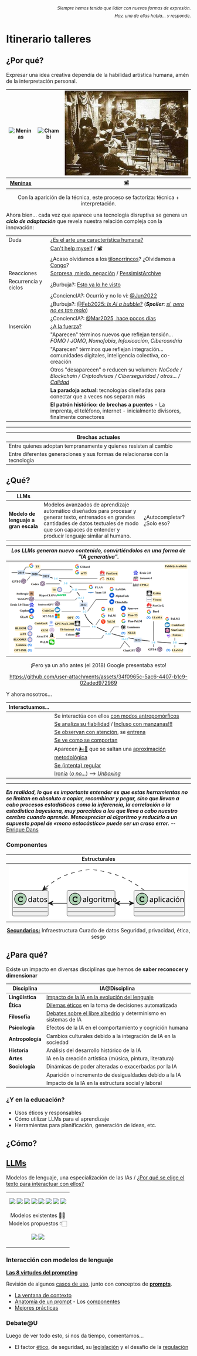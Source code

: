 <div align=right><sub><i>Siempre hemos tenido que lidiar con nuevas formas de expresión.<br>Hoy, una de ellas habla... y responde.</i></sub></div>

# Itinerario talleres

## ¿Por qué?

Expresar una idea creativa dependía de la habilidad artística humana, amén de la interpretación personal.

<div align=center>

|![Meninas](https://teoriadelarte.com/wp-content/uploads/2023/12/Las-Meninas-Velazquez.jpg)|![Chambi](https://www.tvperu.gob.pe/sites/default/files/web/2023/u-78/martin_chambi_ofrenda_a_la_tierra_lauramarca_1925_-_1935_ocongate_quispicanchi_cusco.jpg)|![](/documentos/imagenes/hnosLumiere.png)|
|:-:|-|:-:|
|[**Meninas**](/documentos/meninas.md)||[📽️](https://www.youtube.com/watch?v=xxLGDF_121U)|

Con la aparición de la técnica, este proceso se factoriza: técnica + interpretación.

</div>

Ahora bien... cada vez que aparece una tecnología disruptiva se genera un ***ciclo de adaptación*** que revela nuestra relación compleja con la innovación:

<div align=center>

|||
|-|-|
|Duda|[¿Es el arte una característica humana?](/documentos/arteEsSoloHumano.md)|
||[Can't help myself](https://historia-arte.com/obras/can-t-help-myself) / [📽️](https://www.youtube.com/watch?v=4ooVr6RZ_nw)
||¿Acaso olvidamos a los [tilonorrincos](https://blogger.googleusercontent.com/img/b/R29vZ2xl/AVvXsEhffoLDSok69PNN3NxG4a3kl9eS41_pHkBcBBYRw3sY0YJz2g5a72BUUTyX9dY5LiP9AgMeAtv785KUTtwq5Fm1JbfnNpGEpF0Y1egBAQL810Z58WV0gB7-2YPuMS_VlW-b8VeXk_h0Zua1/s640/enramada.jpg)? ¿Olvidamos a [Congo](https://www.elpulgardelpanda.com/congo-y-el-expresionismo-abstracto/)?
|Reacciones|[Sorpresa, miedo, negación](https://docs.google.com/presentation/d/1UscAlHfjGgg4pPzz_p0V1eX18R74DRlvTtMXsbLVtI0/edit?usp=sharing) / [PessimistArchive](https://pessimistsarchive.org/)
|Recurrencia y ciclos|¿Burbuja?: [Esto ya lo he visto](/documentos/olvidarPasado.md)
||¿ConciencIA?: Ocurrió y no lo ví: [@Jun2022](https://timesofindia.indiatimes.com/business/international-business/full-transcript-google-ai-bots-interview-that-convinced-engineer-it-was-sentient/articleshow/92178185.cms)
||¿Burbuja?: [@Feb2025: *Is AI a bubble?*](https://qz.com/ai-tech-stocks-dot-com-bubble-markets-1851768177) (***Spoiler***: [*sí, pero no es tan malo*](https://www.enriquedans.com/2024/04/hay-una-burbuja-de-la-inteligencia-artificial.html))
||¿ConciencIA?: [@Mar2025, hace pocos días](https://x.com/DaniNovarama/status/1907354905540522184)
|Inserción|[¿A la fuerza?](https://raw.githubusercontent.com/mmasias/ai-prompts/fc1b92688c37307a590217063aea0aecc565032a/documentos/imagenes/modelosUML/5mas5mas5.svg)
||"Aparecen" términos nuevos que reflejan tensión... *FOMO* / *JOMO*, *Nomofobia*, *Infoxicación*, *Cibercondría*
||"Aparecen" términos que reflejan integración... comunidades digitales, inteligencia colectiva, co-creación
||Otros "desaparecen" o reducen su volumen: *NoCode / Blockchain / Criptodivisas / Ciberseguridad / otros...* */ [Calidad](/documentos/calidadAI.md)*
||**La paradoja actual:** tecnologías diseñadas para conectar que a veces nos separan más|
||**El patrón histórico: de brechas a puentes** - La imprenta, el teléfono, internet - inicialmente divisores, finalmente conectores|

---

|Brechas actuales
|-
|Entre quienes adoptan tempranamente y quienes resisten al cambio|
|Entre diferentes generaciones y sus formas de relacionarse con la tecnología|

</div>

## ¿Qué?

<div align=center>

|LLMs|||
|-|-|-|
|**Modelo de lenguaje a gran escala**|Modelos avanzados de aprendizaje automático diseñados para procesar y generar texto, entrenados en grandes cantidades de datos textuales de modo que son capaces de entender y producir lenguaje similar al humano.|¿Autocompletar? ¿Solo eso?|

|*Los LLMs generan nuevo contenido, convirtiéndolos en una forma de "IA generativa".*
|-|
|![](/documentos/imagenes/timelineLLMs.png)


¡Pero ya un año antes (el 2018) Google presentaba esto!

https://github.com/user-attachments/assets/34f0965c-5ac6-4407-b1c9-02aded972969

</div>

Y ahora nosotros...

<div align=center>

|Interactuamos...||
|-|-|
||Se interactúa con ellos [con modos antropomórficos](/documentos/cortesia.md)
||[Se analiza su fiabilidad](/documentos/casosDeUso/fiabilidad.md#cómo) / [Incluso con manzanas!!!](/documentos/casosDeUso/manzanas.md)
||[Se observan con atención](/documentos/etica.sesgo.md), se [entrena](/documentos/entrenamiento.md) 
||[Se ve como se comportan](/documentos/casosDeUso/dilemaEtico.md)
||Aparecen [🌬️💨](/documentos/💨.md) que se saltan una [aproximación metodológica](https://docs.google.com/spreadsheets/d/12ZWrmk_hv4i6X0tUPkBYEHCHynxTdQNHClmBFpjqbJc/edit?gid=0#gid=0)
||[Se (intenta) regular](/documentos/etica@AI.md)
||[Ironía](/documentos/imagenes/publicidadGPT.jpeg) ([*o no...*](https://www.1x.tech/neo)) --> [*Unboxing*](https://x.com/nothing/status/1894007732044259657)

</div>

---

***En realidad, lo que es importante entender es que estas herramientas no se limitan en absoluto a copiar, recombinar y pegar, sino que llevan a cabo procesos estadísticos como la inferencia, la correlación o la estadística bayesiana, muy parecidos a los que lleva a cabo nuestro cerebro cuando aprende. Menospreciar al algoritmo y reducirlo a un supuesto papel de «mono estocástico» puede ser un craso error.*** -- [Enrique Dans](https://www.enriquedans.com/2023/08/trabajo-y-algoritmos-generativos.html)

### Componentes

<div align=center>

|Estructurales
|:-:|
|![](/documentos/imagenes/modelosUML/componentes.svg)|
<u>**Secundarios:**</u>
Infraestructura
Curado de datos
Seguridad, privacidad, ética, sesgo

</div>

## ¿Para qué?

Existe un impacto en diversas disciplinas que hemos de **saber reconocer y dimensionar**

<div align=center>

| Disciplina | IA@Disciplina |
|-|-|
|**Lingüística**|[Impacto de la IA en la evolución del lenguaje](/documentos/casosDeUso/influenciaLLMsLenguaje.md) |
|**Ética**|[Dilemas éticos](/documentos/casosDeUso/dilemaEtico.md) en la toma de decisiones automatizada |
|**Filosofía**|[Debates sobre el libre albedrío](https://openreview.net/pdf?id=W3VsHuga3j) y determinismo en sistemas de IA |
|**Psicología**|Efectos de la IA en el comportamiento y cognición humana |
|**Antropología**|Cambios culturales debido a la integración de IA en la sociedad |
|**Historia**|Análisis del desarrollo histórico de la IA |
|**Artes**|IA en la creación artística (música, pintura, literatura) |
|**Sociología**|Dinámicas de poder alteradas o exacerbadas por la IA |
|| Aparición o incremento de desigualdades debido a la IA |
|| Impacto de la IA en la estructura social y laboral |

</div>

### ¿Y en la educación?

- Usos éticos y responsables
- Cómo utilizar LLMs para el aprendizaje
- Herramientas para planificación, generación de ideas, etc.

## ¿Cómo?

## [LLMs](/documentos/LLMs.md)

Modelos de lenguaje, una especialización de las IAs / [¿Por qué se elige el texto para interactuar con ellos?](/documentos/LLMs.md)

<div align=center>

<table>
  <tr><td align=center>

[![](https://img.shields.io/badge/-ChatGPT-FFF?style=flat&logo=openai&logoColor=black)](https://chat.openai.com/)
[![](https://img.shields.io/badge/-Claude-FFF?style=flat&logo=anthropic&logoColor=black)](https://claude.ai/chats)
[![](https://img.shields.io/badge/-Gemini-FFF?style=flat&logo=googlegemini&logoColor=black)](https://gemini.google.com/app)
[![](https://img.shields.io/badge/-Perplexity-FFF?style=flat&logo=perplexity&logoColor=black)](https://www.perplexity.ai/)
[![](https://img.shields.io/badge/-Neuroflash-FFF?style=flat&logo=&logoColor=black)](https://app.neuro-flash.com/aiWriter)
[![](https://img.shields.io/badge/-Huggingface-FFF?style=flat&logo=&logoColor=black)](https://huggingface.co/chat)
[![](https://img.shields.io/badge/-Copilot-FFF?style=flat&logo=microsoft&logoColor=black)](https://copilot.microsoft.com/)
[![](https://img.shields.io/badge/-Mistral-FFF?style=flat)](https://chat.mistral.ai/chat)
    
  </td></tr>
  <tr><td align=center>
Modelos existentes ☝🏻
  </td></tr>
  <tr><td align=center>
Modelos propuestos 👇🏻
  </td></tr>  
  <tr><td align=center>

[![](https://img.shields.io/badge/-Claude-FFF?style=flat&logo=anthropic&logoColor=black)](https://claude.ai/chats)
[![](https://img.shields.io/badge/-Perplexity-FFF?style=flat&logo=perplexity&logoColor=black)](https://www.perplexity.ai/)
  </td></tr>
</table>

</div>

### Interacción con modelos de lenguaje

[**Las 8 virtudes del prompting**](/documentos/prompts/mejoresPracticas/8virtudesDelPrompting.md)

Revisión de algunos [casos de uso](/documentos/casosDeUso/README.md), junto con conceptos de [**prompts**](/documentos/prompts/README.md).

- [La ventana de contexto](/documentos/prompts/ventanaDeContexto.md)
- [Anatomía de un prompt](/documentos/prompts/anatomia.md) - Los [componentes](/documentos/prompts/componentes.md)
- [Mejores prácticas](/documentos/prompts/mejoresPracticas/README.md)


### Debate@U

Luego de ver todo esto, si nos da tiempo, comentamos...

- El factor [ético](/documentos/etica@AI.md), de seguridad, su [legislación](/documentos/legislacionAI.md) y el desafio de la [regulación](/documentos/regulacionAI.md)
